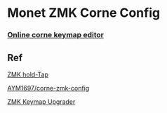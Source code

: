 # Monet ZMK Corne Config

### [Online corne keymap editor](https://nickcoutsos.github.io/keymap-editor/)


## Ref
[ZMK hold-Tap](https://zmk.dev/docs/behaviors/hold-tap)

[AYM1697/corne-zmk-config](https://github.com/AYM1607/corne-zmk-config)


[ZMK Keymap Upgrader](https://zmk.dev/docs/codes/keymap-upgrader)
